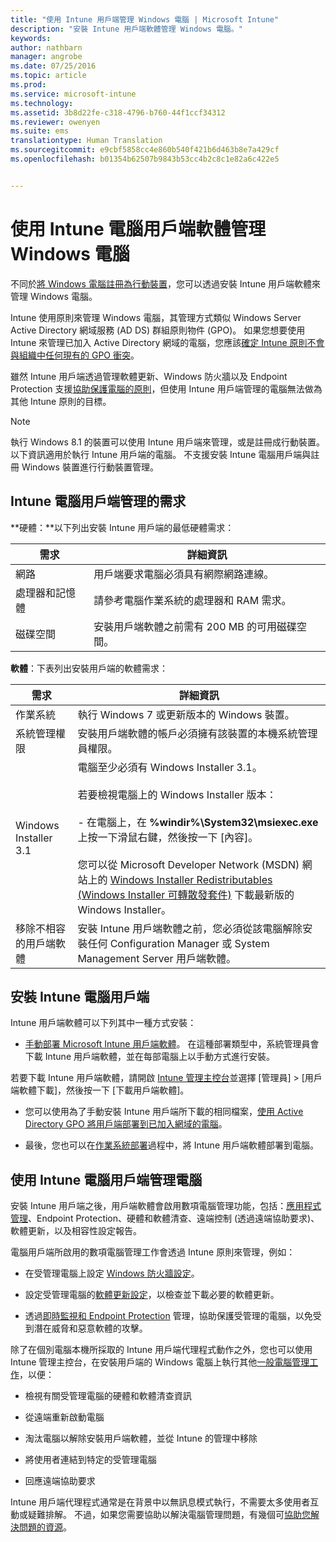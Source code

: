```yaml
---
title: "使用 Intune 用戶端管理 Windows 電腦 | Microsoft Intune"
description: "安裝 Intune 用戶端軟體管理 Windows 電腦。"
keywords: 
author: nathbarn
manager: angrobe
ms.date: 07/25/2016
ms.topic: article
ms.prod: 
ms.service: microsoft-intune
ms.technology: 
ms.assetid: 3b8d22fe-c318-4796-b760-44f1ccf34312
ms.reviewer: owenyen
ms.suite: ems
translationtype: Human Translation
ms.sourcegitcommit: e9cbf5858cc4e860b540f421b6d463b8e7a429cf
ms.openlocfilehash: b01354b62507b9843b53cc4b2c8c1e82a6c422e5


---
```


# 使用 Intune 電腦用戶端軟體管理 Windows 電腦
不同於[將 Windows 電腦註冊為行動裝置](set-up-windows-device-management-with-microsoft-intune.md)，您可以透過安裝 Intune 用戶端軟體來管理 Windows 電腦。

Intune 使用原則來管理 Windows 電腦，其管理方式類似 Windows Server Active Directory 網域服務 (AD DS) 群組原則物件 (GPO)。 如果您想要使用 Intune 來管理已加入 Active Directory 網域的電腦，您應該[確定 Intune 原則不會與組織中任何現有的 GPO 衝突](resolve-gpo-and-microsoft-intune-policy-conflicts.md)。

雖然 Intune 用戶端透過管理軟體更新、Windows 防火牆以及 Endpoint Protection 支援[協助保護電腦的原則](policies-to-protect-windows-pcs-in-microsoft-intune.md)，但使用 Intune 用戶端管理的電腦無法做為其他 Intune 原則的目標。

> [!NOTE]
> 執行 Windows 8.1 的裝置可以使用 Intune 用戶端來管理，或是註冊成行動裝置。 以下資訊適用於執行 Intune 用戶端的電腦。 不支援安裝 Intune 電腦用戶端與註冊 Windows 裝置進行行動裝置管理。

## Intune 電腦用戶端管理的需求

**硬體：**以下列出安裝 Intune 用戶端的最低硬體需求：

|需求|詳細資訊|
|---------------|--------------------|
|網路|用戶端要求電腦必須具有網際網路連線。|
|處理器和記憶體|請參考電腦作業系統的處理器和 RAM 需求。|
|磁碟空間|安裝用戶端軟體之前需有 200 MB 的可用磁碟空間。|

**軟體**：下表列出安裝用戶端的軟體需求：

|需求|詳細資訊|
|---------------|--------------------|
|作業系統 | 執行 Windows 7 或更新版本的 Windows 裝置。 |
|系統管理權限|安裝用戶端軟體的帳戶必須擁有該裝置的本機系統管理員權限。|
|Windows Installer 3.1|電腦至少必須有 Windows Installer 3.1。<br /><br />若要檢視電腦上的 Windows Installer 版本：<br /><br />-   在電腦上，在 **%windir%\System32\msiexec.exe** 上按一下滑鼠右鍵，然後按一下 [內容]。<br /><br />您可以從 Microsoft Developer Network (MSDN) 網站上的 [Windows Installer Redistributables (Windows Installer 可轉散發套件)](http://go.microsoft.com/fwlink/?LinkID=234258) 下載最新版的 Windows Installer。|
|移除不相容的用戶端軟體|安裝 Intune 用戶端軟體之前，您必須從該電腦解除安裝任何 Configuration Manager 或 System Management Server 用戶端軟體。|

## 安裝 Intune 電腦用戶端
Intune 用戶端軟體可以下列其中一種方式安裝：

-   [手動部署 Microsoft Intune 用戶端軟體](install-the-windows-pc-client-with-microsoft-intune.md#to-manually-deploy-the-client-software)。 在這種部署類型中，系統管理員會下載 Intune 用戶端軟體，並在每部電腦上以手動方式進行安裝。

  若要下載 Intune 用戶端軟體，請開啟 [Intune 管理主控台](https://manage.microsoft.com)並選擇 [管理員] > [用戶端軟體下載]，然後按一下 [下載用戶端軟體]。

-   您可以使用為了手動安裝 Intune 用戶端所下載的相同檔案，[使用 Active Directory GPO 將用戶端部署到已加入網域的電腦](install-the-windows-pc-client-with-microsoft-intune.md#to-automatically-deploy-the-client-software-by-using-group-policy)。

-   最後，您也可以在[作業系統部署](install-the-windows-pc-client-with-microsoft-intune.md#install-the-microsoft-intune-client-software-as-part-of-an-image)過程中，將 Intune 用戶端軟體部署到電腦。

## 使用 Intune 電腦用戶端管理電腦
安裝 Intune 用戶端之後，用戶端軟體會啟用數項電腦管理功能，包括：[應用程式管理](deploy-apps-in-microsoft-intune.md)、Endpoint Protection、硬體和軟體清查、遠端控制 (透過遠端協助要求)、軟體更新，以及相容性設定報告。

電腦用戶端所啟用的數項電腦管理工作會透過 Intune 原則來管理，例如：

-   在受管理電腦上設定 [Windows 防火牆設定](help-protect-windows-pcs-using-windows-firewall-policies-in-microsoft-intune.md)。

-   設定受管理電腦的[軟體更新設定](keep-windows-pcs-up-to-date-with-software-updates-in-microsoft-intune.md)，以檢查並下載必要的軟體更新。

-   透過[即時監視和 Endpoint Protection](help-secure-windows-pcs-with-endpoint-protection-for-microsoft-intune.md) 管理，協助保護受管理的電腦，以免受到潛在威脅和惡意軟體的攻擊。

除了在個別電腦本機所採取的 Intune 用戶端代理程式動作之外，您也可以使用 Intune 管理主控台，在安裝用戶端的 Windows 電腦上執行其他[一般電腦管理工作](common-windows-pc-management-tasks-with-the-microsoft-intune-computer-client.md)，以便：

-   檢視有關受管理電腦的硬體和軟體清查資訊

-   從遠端重新啟動電腦

-   淘汰電腦以解除安裝用戶端軟體，並從 Intune 的管理中移除

-   將使用者連結到特定的受管理電腦

-   回應遠端協助要求

Intune 用戶端代理程式通常是在背景中以無訊息模式執行，不需要太多使用者互動或疑難排解。 不過，如果您需要協助以解決電腦管理問題，有幾個可[協助您解決問題的資源](/intune/troubleshoot/troubleshoot-client-setup-in-microsoft-intune)。



<!--HONumber=Jul16_HO4-->


